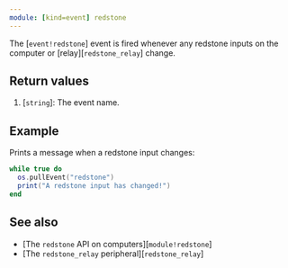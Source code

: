 ```yaml
---
module: [kind=event] redstone
---
```


<!--
SPDX-FileCopyrightText: 2021 The CC: Tweaked Developers

SPDX-License-Identifier: MPL-2.0
-->

The [`event!redstone`] event is fired whenever any redstone inputs on the computer or [relay][`redstone_relay`] change.

## Return values
1. [`string`]: The event name.

## Example
Prints a message when a redstone input changes:
```lua
while true do
  os.pullEvent("redstone")
  print("A redstone input has changed!")
end
```

## See also
 - [The `redstone` API on computers][`module!redstone`]
 - [The `redstone_relay` peripheral][`redstone_relay`]
